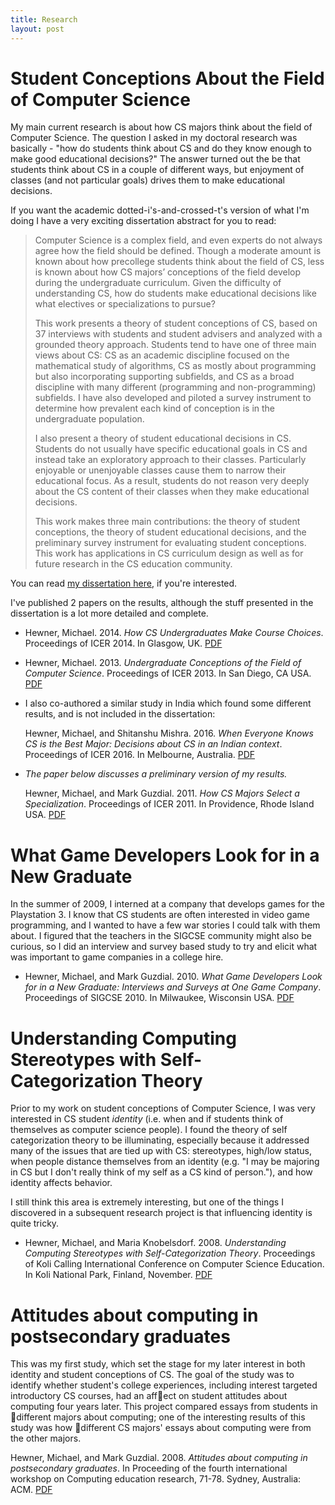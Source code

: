 ```yaml
---
title: Research
layout: post
---
```


# Student Conceptions About the Field of Computer Science

My main current research is about how CS majors think about the field of Computer Science.  The question I asked in my doctoral research was basically - "how do students think about CS and do they know enough to make good educational decisions?"  The answer turned out the be that students think about CS in a couple of different ways, but enjoyment of classes (and not particular goals) drives them to make educational decisions.

If you want the academic dotted-i's-and-crossed-t's version of what I'm doing I have a very exciting dissertation abstract for you to read:

> Computer Science is a complex field, and even experts do not always
> agree how the field should be defined. Though a moderate amount is
> known about how precollege students think about the field of CS,
> less is known about how CS majors’ conceptions of the field develop
> during the undergraduate curriculum. Given the difficulty of
> understanding CS, how do students make educational decisions like
> what electives or specializations to pursue?
> 
> This work presents a theory of student conceptions of CS, based on
> 37 interviews with students and student advisers and analyzed with a
> grounded theory approach. Students tend to have one of three main
> views about CS: CS as an academic discipline focused on the
> mathematical study of algorithms, CS as mostly about programming but
> also incorporating supporting subfields, and CS as a broad
> discipline with many different (programming and non-programming)
> subfields. I have also developed and piloted a survey instrument to
> determine how prevalent each kind of conception is in the
> undergraduate population.
> 
> I also present a theory of student educational decisions in
> CS. Students do not usually have specific educational goals in CS
> and instead take an exploratory approach to their
> classes. Particularly enjoyable or unenjoyable classes cause them to
> narrow their educational focus. As a result, students do not reason
> very deeply about the CS content of their classes when they make
> educational decisions.
>
> This work makes three main contributions: the theory of student
> conceptions, the theory of student educational decisions, and the
> preliminary survey instrument for evaluating student
> conceptions. This work has applications in CS curriculum design as
> well as for future research in the CS education community.

You can read [my dissertation here](/files/hewner_dissert_FINAL.pdf), if you're interested.

I've published 2 papers on the results, although the stuff presented in the dissertation is a lot more detailed and complete.

* Hewner, Michael. 2014. *How CS Undergraduates Make Course Choices*. Proceedings of ICER 2014. In Glasgow, UK. [PDF](/files/how_students_choose_courses.pdf) 
* Hewner, Michael. 2013. <i>Undergraduate Conceptions of the Field of Computer Science</i>. Proceedings of ICER 2013. In San Diego, CA USA. [PDF](/files/icer13-preprint.pdf) 
* I also co-authored a similar study in India which found some
  different results, and is not included in the dissertation: 
  
  Hewner, Michael, and Shitanshu Mishra. 2016.  *When Everyone Knows
  CS is the Best Major: Decisions about CS in an Indian
  context*. Proceedings of ICER 2016. In Melbourne,
  Australia. [PDF](/files/icer2016.pdf)
* *The paper below discusses a preliminary version of my results.*
  
  Hewner, Michael, and Mark Guzdial. 2011. *How CS Majors Select a
  Specialization*. Proceedings of ICER 2011. In Providence, Rhode
  Island USA. [PDF](/files/icer2011research.pdf)




# What Game Developers Look for in a New Graduate

In the summer of 2009, I interned at a company that develops games for the Playstation 3.  I know that CS students are often interested in video game programming, and I wanted to have a few war stories I could talk with them about.  I figured that the teachers in the SIGCSE community might also be curious, so I did an interview and survey based study to try and elicit what was important to game companies in a college hire.

* Hewner, Michael, and Mark Guzdial. 2010. *What Game Developers Look for in a New Graduate: Interviews and Surveys at One Game Company*. Proceedings of SIGCSE 2010. In Milwaukee, Wisconsin USA. [PDF](/files/gamedev-attach.pdf)

# Understanding Computing Stereotypes with Self-Categorization Theory

Prior to my work on student conceptions of Computer Science, I was very interested in CS student *identity* (i.e. when and if students think of themselves as computer science people).  I found the theory of self categorization theory to be illuminating, especially because it addressed many of the issues that are tied up with CS: stereotypes, high/low status, when people distance themselves from an identity (e.g. "I may be majoring in CS but I don't really think of my self as a CS kind of person."), and how identity affects behavior.

I still think this area is extremely interesting, but one of the things I discovered in a subsequent research project is that influencing identity is quite tricky.

* Hewner, Michael, and Maria Knobelsdorf. 2008. *Understanding Computing Stereotypes with Self-Categorization Theory*. Proceedings of Koli Calling International Conference on Computer Science Education. In Koli National Park, Finland, November. [PDF](/files/Stereotypes_camera_ready.pdf)

# Attitudes about computing in postsecondary graduates

This was my first study, which set the stage for my later interest in both identity and student conceptions of CS.  The goal of the study was to identify whether student's
college experiences, including interest targeted introductory CS courses, had an affect on student attitudes about computing four years later. This project compared essays
from students in different majors about computing; one of the interesting results of this study was how different CS majors' essays about computing were from the other majors.

Hewner, Michael, and Mark Guzdial. 2008. *Attitudes about computing in postsecondary graduates*. In Proceeding of the fourth international workshop on Computing education research, 71-78. Sydney, Australia: ACM. [PDF](/files/icer35-hewner.pdf)
